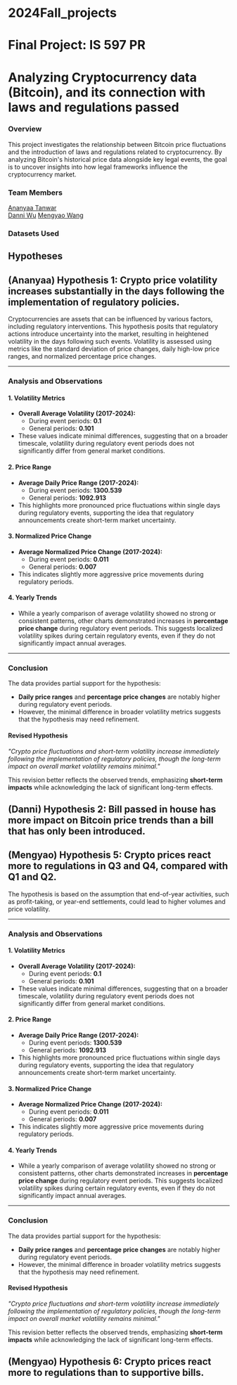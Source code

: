 # 2024Fall_projects
# Final Project: IS 597 PR
# Analyzing Cryptocurrency data (Bitcoin), and its connection with laws and regulations passed
### Overview
This project investigates the relationship between Bitcoin price fluctuations and the introduction of laws and regulations related to cryptocurrency. By analyzing Bitcoin's historical price data alongside key legal events, the goal is to uncover insights into how legal frameworks influence the cryptocurrency market.
### Team Members
[Ananyaa Tanwar](mailto:atanwar2@illinois.edu)  
[Danni Wu](mailto:miokasa@illinois.edu)
[Mengyao Wang](mailto:mengyao66666@illinois.edu)  

### Datasets Used

## Hypotheses 
## (Ananyaa) Hypothesis 1: Crypto price volatility increases substantially in the days following the implementation of regulatory policies.
Cryptocurrencies are assets that can be influenced by various factors, 
including regulatory interventions. This hypothesis posits that regulatory actions 
introduce uncertainty into the market, resulting in heightened volatility in the days 
following such events. Volatility is assessed using metrics like the standard deviation of 
price changes, daily high-low price ranges, and normalized percentage price changes.

---

### Analysis and Observations

#### 1. **Volatility Metrics**
- **Overall Average Volatility (2017-2024):**
  - During event periods: **0.1**
  - General periods: **0.101**
- These values indicate minimal differences, suggesting that on a broader timescale, volatility during regulatory event periods does not significantly differ from general market conditions.

#### 2. **Price Range**
- **Average Daily Price Range (2017-2024):**
  - During event periods: **1300.539**
  - General periods: **1092.913**
- This highlights more pronounced price fluctuations within single days during regulatory events, supporting the idea that regulatory announcements create short-term market uncertainty.

#### 3. **Normalized Price Change**
- **Average Normalized Price Change (2017-2024):**
  - During event periods: **0.011**
  - General periods: **0.007**
- This indicates slightly more aggressive price movements during regulatory periods.

#### 4. **Yearly Trends**
- While a yearly comparison of average volatility showed no strong or consistent patterns, other charts demonstrated increases in **percentage price change** 
during regulatory event periods. This suggests localized volatility spikes during certain regulatory events, 
even if they do not significantly impact annual averages.

---

### Conclusion
The data provides partial support for the hypothesis:
- **Daily price ranges** and **percentage price changes** are notably higher during regulatory event periods.
- However, the minimal difference in broader volatility metrics suggests that the hypothesis may need refinement.

#### **Revised Hypothesis**
*"Crypto price fluctuations and short-term volatility increase immediately following the implementation of regulatory policies, though the long-term impact on overall market volatility remains minimal."*

This revision better reflects the observed trends, emphasizing **short-term impacts** while acknowledging the lack of significant long-term effects.


## (Danni) Hypothesis 2: Bill passed in house has more impact on Bitcoin price trends than a bill that has only been introduced.
## (Mengyao) Hypothesis 5: Crypto prices react more to regulations in Q3 and Q4, compared with Q1 and Q2.
The hypothesis is based on the assumption that end-of-year activities, such as profit-taking, or year-end settlements, could lead to higher volumes and price volatility.​


---

### Analysis and Observations

#### 1. **Volatility Metrics**
- **Overall Average Volatility (2017-2024):**
  - During event periods: **0.1**
  - General periods: **0.101**
- These values indicate minimal differences, suggesting that on a broader timescale, volatility during regulatory event periods does not significantly differ from general market conditions.

#### 2. **Price Range**
- **Average Daily Price Range (2017-2024):**
  - During event periods: **1300.539**
  - General periods: **1092.913**
- This highlights more pronounced price fluctuations within single days during regulatory events, supporting the idea that regulatory announcements create short-term market uncertainty.

#### 3. **Normalized Price Change**
- **Average Normalized Price Change (2017-2024):**
  - During event periods: **0.011**
  - General periods: **0.007**
- This indicates slightly more aggressive price movements during regulatory periods.

#### 4. **Yearly Trends**
- While a yearly comparison of average volatility showed no strong or consistent patterns, other charts demonstrated increases in **percentage price change** 
during regulatory event periods. This suggests localized volatility spikes during certain regulatory events, 
even if they do not significantly impact annual averages.

---

### Conclusion
The data provides partial support for the hypothesis:
- **Daily price ranges** and **percentage price changes** are notably higher during regulatory event periods.
- However, the minimal difference in broader volatility metrics suggests that the hypothesis may need refinement.

#### **Revised Hypothesis**
*"Crypto price fluctuations and short-term volatility increase immediately following the implementation of regulatory policies, though the long-term impact on overall market volatility remains minimal."*

This revision better reflects the observed trends, emphasizing **short-term impacts** while acknowledging the lack of significant long-term effects.
## (Mengyao) Hypothesis 6: Crypto prices react more to regulations than to supportive bills.​

